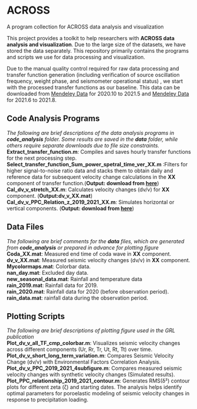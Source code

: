 # ACROSS
A program collection for ACROSS data analysis and visualization

This project provides a toolkit to help researchers with **ACROSS data analysis and visualization**. Due to the large size of the datasets, we have stored the data separately. This repository primarily contains the programs and scripts we use for data processing and visualization.

Due to the manual quality control required for raw data processing and transfer function generation (including verification of source oscillation frequency, weight phase, and seismometer operational status) , we start with the processed transfer functions as our baseline. This data can be downloaded from [Mendeley Data](https://data.mendeley.com/preview/p7nw36tbbf?a=373f3eb2-7963-49ac-9005-5fd84556772b) for 2020.10 to 2021.5 and [Mendeley Data](https://data.mendeley.com/preview/vkxs7nh7wd?a=2085f575-0a33-46ea-afb1-308d65ba0bc5) for 2021.6 to 2021.8.

##  Code Analysis Programs
_The following are brief descriptions of the data analysis programs in **code_analysis** folder. Some results are saved in the **data** folder, while others require separate downloads due to file size constraints._\
**Extract_transfer_function.m**: Compiles and saves hourly transfer functions for the next processing step.\
**Select_transfer_function_Sum_power_spetral_time_ver_XX.m** :Filters for higher signal-to-noise ratio data and stacks them to obtain daily and reference data for subsequent velocity change calculations in the **XX** component of transfer function.(**Output: download from [here](https://data.mendeley.com/preview/sjzhv63hbc?a=cbb09aeb-b900-4629-9506-23311be0317f)**)\
**Cal_dv_v_stretch_XX.m**: Calculates velocity changes (dv/v) for **XX** component. (**Output:dv_v_XX.mat**)\
**Cal_dv_v_PPC_Relation_z_2019_2021_XX.m**: Simulates horizontal or vertical components. (**Output: download from [here](https://data.mendeley.com/preview/6bxptzrkph?a=ff4f98cf-dba1-4de2-9c39-0190cbeeccec)**)
##  Data Files
_The following are brief comments for the **data** files, which are generated from **code_analysis** or prepared in advance for plotting figure_\
**Coda_XX.mat**: Measured end time of coda wave in **XX** component.\
**dv_v_XX.mat**: Measured seismic velocity changes (dv/v) in **XX** component.\
**Mycolormaps.mat**: Colorbar data.\
**nan_day.mat**: Excluded day data.\
**new_seasonal_data.mat**: Rainfall and temperature data\
**rain_2019.mat**: Rainfall data for 2019.\
**rain_2020.mat**: Rainfall data for 2020 (before observation period).\
**rain_data.mat**: rainfall data during the observation period. 
##  Plotting Scripts
_The following are brief descriptions of plotting figure used in the GRL publication_\
**Plot_dv_v_all_TF_cmp_colorbar.m**: Visualizes seismic velocity changes across different components (Ur, Rr, Tr, Ut, Rt, Tt) over time.\
**Plot_dv_v_short_long_term_variation.m**: Compares Seismic Velocity Change (dv/v) with Environmental Factors Correlation Analysis.\
**Plot_dv_v_PPC_2019_2021_4subfigure.m**: Compares measured seismic velocity changes with synthetic velocity changes (Simulated results).\
**Plot_PPC_relationship_2019_2021_contour.m**: Generates RMS(δ²) contour plots for different zeta (ζ) and starting dates. The analysis helps identify optimal parameters for poroelastic modeling of seismic velocity changes in response to precipitation loading.
